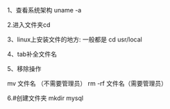 1、查看系统架构
uname -a


2.进入文件夹cd
 
3、linux上安装文件的地方: 一般都是 cd usr/local

4、tab补全文件名

5、移除操作

mv 文件名 （不需要管理员）
rm -rf 文件名（需要管理员）



6.#创建文件夹
mkdir mysql

